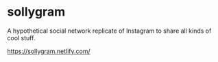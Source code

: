 # sollygram

 A hypothetical social network replicate of Instagram to share all kinds of cool stuff. 
 
https://sollygram.netlify.com/
